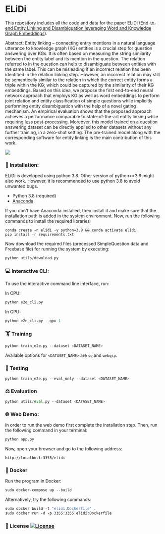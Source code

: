 # ELiDi  
This repository includes all the code and data for the paper ELiDi ([End-to-end Entity Linking and Disambiguation leveraging Word and Knowledge Graph Embeddings](https://openreview.net/pdf/cae4393d0817ad50aee6065e11a4d7487f8c4344.pdf)).

Abstract: Entity linking – connecting entity mentions in a natural language utterance to knowledge graph (KG) entities is a crucial step for question answering over KGs. It is often based on measuring the string similarity between the entity label and its mention in the question. The relation referred to in the question can help to disambiguate between entities with the same label. This can be misleading if an incorrect relation has been identified in the relation linking step. However, an incorrect relation may still be semantically similar to the relation in which the correct entity forms a triple within the KG; which could be captured by the similarity of their KG embeddings. Based on this idea, we propose the first end-to-end neural network approach that employs KG as well as word embeddings to perform joint relation and entity classification of simple questions while implicitly performing entity disambiguation with the help of a novel gating mechanism. An empirical evaluation shows that the proposed approach achieves a performance comparable to state-of-the-art entity linking while requiring less post-processing. Moreover, this model trained on a question answering dataset can be directly applied to other datasets without any further training, in a zero-shot setting. The pre-trained model along with the corresponding software for entity linking is the main contribution of this work.

![](https://github.com/rashad101/ELiDi/blob/main/elidi-demo.gif)
### 🔧 Installation:
ELiDi is developed using python 3.8. Other version of python>=3.6 might also work. However, it is recommended to use python 3.8 to avoid unwanted bugs.
* Python 3.8 (required)
* [Anaconda](https://www.anaconda.com/products/individual) 

If you don't have Anaconda installed, then install it and make sure that the installation path is added in the system environment.
Now, run the following commands to install the required libraries
```shell
conda create -n elidi -y python=3.8 && conda activate elidi
pip install -r requirements.txt
```
Now download the required files (precessed SimpleQuestion data and Freebase file) for running the system by executing:
```python
python utils/download.py
```

### 💻 Interactive CLI:
To use the interactive command line interface, run:

In CPU:
```python
python e2e_cli.py 
```
In GPU:
```python
python e2e_cli.py --gpu 1
```

### 🏋️ Training
```python
python train_e2e.py --dataset <DATASET_NAME>
```
Available options for ```<DATASET_NAME>``` are ```sq``` and ```webqsp```.
### 🎯 Testing
```python
python train_e2e.py --eval_only --dataset <DATASET_NAME>
```
### ⚖️ Evaluation
```python
python utils/eval.py --dataset <DATASET_NAME>
```

### 🌐 Web Demo:
In order to run the web demo first complete the installation step. Then, run the following command in your terminal:
```python
python app.py
```
Now, open your browser and go to the following address:
```
http://localhost:3355/elidi
```

### 🐳 Docker
Run the program in Docker:
```dockerfile
sudo docker-compose up --build
```
Alternatively, try the following commands:
```dockerfile
sudo docker build -t "elidi:Dockerfile" .
sudo docker run -d -p 3355:3355 elidi:Dockerfile
```

### 📜 License  <a href='https://opensource.org/licenses/MIT'><img src='https://img.shields.io/badge/License-MIT-blue.svg' alt='License'/></a>
